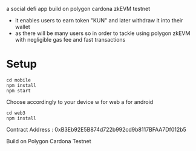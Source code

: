 a social defi app build on polygon cardona zkEVM testnet
- it enables users to earn token "KUN" and later withdraw it into their wallet
- as there will be many users so in order to tackle using polygon zkEVM with negligible gas fee and fast transactions

# Setup 
```
cd mobile 
npm install
npm start
```
Choose accordingly to your device
w for web
a for android

```
cd web3
npm install
```

Contract Address : 0xB3Eb92E5B874d722b992cd9b8117BFAA7Df012b5

Build on Polygon Cardona Testnet
